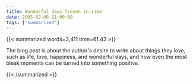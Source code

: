 ```yaml
---
title: Wonderful days frozen in time
date: 2005-02-08 21:00:00
tags: ['summarized']
---
```


{{< summarized words=3,411 time=61.43 >}}

The blog post is about the author's desire to write about things they love, such as life, love, happiness, and wonderful days, and how even the most bleak moments can be turned into something positive.

{{< /summarized >}}